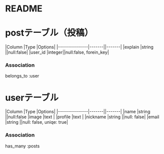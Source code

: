 # README

# postテーブル（投稿）
|Column         |Type   |Options|
|---------------|-------||-------|
|explain        |string ||null:false|
|user_id        |integer||null:false, forein_key|
### Association
belongs_to :user

# userテーブル
|Column         |Type   |Options|
|---------------|-------||-------|
|name           |string ||null:false
|image          |text   |
|profile        |text   |
|nickname       |string ||null: false|
|email          |string ||null: false, uniqe: true|
### Association
has_many :posts



